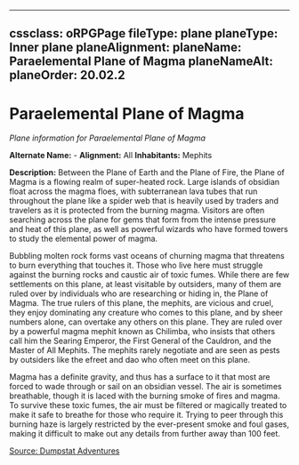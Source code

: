 
---
cssclass: oRPGPage
fileType: plane
planeType: Inner plane
planeAlignment: 
planeName: Paraelemental Plane of Magma
planeNameAlt: 
planeOrder: 20.02.2
---
# Paraelemental Plane of Magma
*Plane information for Paraelemental Plane of Magma*

**Alternate Name:**  - 
**Alignment:** All 
**Inhabitants:** Mephits

**Description:** Between the Plane of Earth and the Plane of Fire, the Plane of Magma is a flowing realm of super-heated rock. Large islands of obsidian float across the magma floes, with subterranean lava tubes that run throughout the plane like a spider web that is heavily used by traders and travelers as it is protected from the burning magma. Visitors are often searching across the plane for gems that form from the intense pressure and heat of this plane, as well as powerful wizards who have formed towers to study the elemental power of magma.

Bubbling molten rock forms vast oceans of churning magma that threatens to burn everything that touches it. Those who live here must struggle against the burning rocks and caustic air of toxic fumes. While there are few settlements on this plane, at least visitable by outsiders, many of them are ruled over by individuals who are researching or hiding in, the Plane of Magma. The true rulers of this plane, the mephits, are vicious and cruel, they enjoy dominating any creature who comes to this plane, and by sheer numbers alone, can overtake any others on this plane. They are ruled over by a powerful magma mephit known as Chilimba, who insists that others call him the Searing Emperor, the First General of the Cauldron, and the Master of All Mephits. The mephits rarely negotiate and are seen as pests by outsiders like the efreet and dao who often meet on this plane.

Magma has a definite gravity, and thus has a surface to it that most are forced to wade through or sail on an obsidian vessel. The air is sometimes breathable, though it is laced with the burning smoke of fires and magma. To survive these toxic fumes, the air must be filtered or magically treated to make it safe to breathe for those who require it. Trying to peer through this burning haze is largely restricted by the ever-present smoke and foul gases, making it difficult to make out any details from further away than 100 feet.

[Source: Dumpstat Adventures](https://dumpstatadventures.com/the-gm-is-always-right/the-planes-para-elemental-planes)